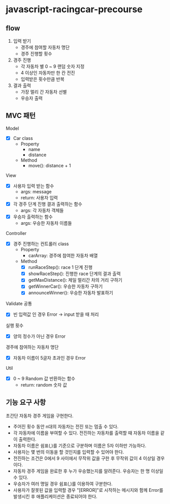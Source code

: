 # javascript-racingcar-precourse

## flow
1. 입력 받기
    - 경주에 참여할 자동차 명단
    - 경주 진행할 횟수
2. 경주 진행
    - 각 자동차 별 0 ~ 9 랜덤 숫자 지정
    - 4 이상인 자동차만 한 칸 전진
    - 입력받은 횟수만큼 반복
3. 결과 출력
    - 가장 멀리 간 자동차 선별
    - 우승자 출력

## MVC 패턴
Model
- [x] Car class
    - Property
        * name
        * distance
    - Method
        * move(): distance + 1
            
View
- [x] 사용자 입력 받는 함수
    - args: message
    - return: 사용자 입력
- [x] 각 경주 단계 진행 결과 출력하는 함수
    - args: 각 자동차 객체들
- [x] 우승자 출력하는 함수
    - args: 우승한 자동차 이름들

Controller
- [x] 경주 진행하는 컨트롤러 class
    - Property
        * carArray: 경주에 참여한 자동차 배열
    - Method
        - [x] runRaceStep(): race 1 단계 진행
        - [x] showRaceStep(): 진행한 race 단계의 결과 출력
        - [x] getMaxDistance(): 제일 멀리간 차의 거리 구하기
        - [x] getWinnerCar(): 우승한 자동차 구하기
        - [x] announceWinner(): 우승한 자동차 발표하기

Validate
공통
- [x] 빈 입력값 인 경우 Error -> input 받을 때 처리

실행 횟수
- [x] 양의 정수가 아닌 경우 Error

경주에 참여하는 자동차 명단
- [x] 자동차 이름이 5글자 초과인 경우 Error


Util
- [x] 0 ~ 9 Random 값 반환하는 함수
    - return: random 숫자 값

## 기능 요구 사항
초간단 자동차 경주 게임을 구현한다.

- 주어진 횟수 동안 n대의 자동차는 전진 또는 멈출 수 있다.
- 각 자동차에 이름을 부여할 수 있다. 전진하는 자동차를 출력할 때 자동차 이름을 같이 출력한다.
- 자동차 이름은 쉼표(,)를 기준으로 구분하며 이름은 5자 이하만 가능하다.
- 사용자는 몇 번의 이동을 할 것인지를 입력할 수 있어야 한다.
- 전진하는 조건은 0에서 9 사이에서 무작위 값을 구한 후 무작위 값이 4 이상일 경우이다.
- 자동차 경주 게임을 완료한 후 누가 우승했는지를 알려준다. 우승자는 한 명 이상일 수 있다.
- 우승자가 여러 명일 경우 쉼표(,)를 이용하여 구분한다.
- 사용자가 잘못된 값을 입력할 경우 "[ERROR]"로 시작하는 메시지와 함께 Error를 발생시킨 후 애플리케이션은 종료되어야 한다.